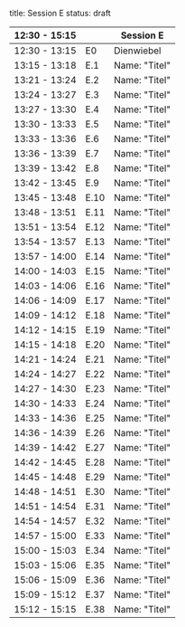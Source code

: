 title: Session E
status: draft

|12:30 - 15:15||**Session E**|
|---|---|---|
|12:30 - 13:15| E0 |Dienwiebel|
|13:15 - 13:18 | E.1 |Name: "Titel"|
|13:21 - 13:24 | E.2 |Name: "Titel"|
|13:24 - 13:27 | E.3 |Name: "Titel"|
|13:27 - 13:30 | E.4 |Name: "Titel"|
|13:30 - 13:33 | E.5 |Name: "Titel"|
|13:33 - 13:36 | E.6 |Name: "Titel"|
|13:36 - 13:39 | E.7 |Name: "Titel"|
|13:39 - 13:42 | E.8 |Name: "Titel"|
|13:42 - 13:45 | E.9 |Name: "Titel"|
|13:45 - 13:48 | E.10 |Name: "Titel"|
|13:48 - 13:51 | E.11 |Name: "Titel"|
|13:51 - 13:54 | E.12 |Name: "Titel"|
|13:54 - 13:57 | E.13 |Name: "Titel"|
|13:57 - 14:00 | E.14 |Name: "Titel"|
|14:00 - 14:03 | E.15 |Name: "Titel"|
|14:03 - 14:06 | E.16 |Name: "Titel"|
|14:06 - 14:09 | E.17 |Name: "Titel"|
|14:09 - 14:12 | E.18 |Name: "Titel"|
|14:12 - 14:15 | E.19 |Name: "Titel"|
|14:15 - 14:18 | E.20 |Name: "Titel"|
|14:21 - 14:24 | E.21 |Name: "Titel"|
|14:24 - 14:27 | E.22 |Name: "Titel"|
|14:27 - 14:30 | E.23 |Name: "Titel"|
|14:30 - 14:33 | E.24 |Name: "Titel"|
|14:33 - 14:36 | E.25 |Name: "Titel"|
|14:36 - 14:39 | E.26 |Name: "Titel"|
|14:39 - 14:42 | E.27 |Name: "Titel"|
|14:42 - 14:45 | E.28 |Name: "Titel"|
|14:45 - 14:48 | E.29 |Name: "Titel"|
|14:48 - 14:51 | E.30 |Name: "Titel"|
|14:51 - 14:54 | E.31 |Name: "Titel"|
|14:54 - 14:57 | E.32 |Name: "Titel"|
|14:57 - 15:00 | E.33 |Name: "Titel"|
|15:00 - 15:03 | E.34 |Name: "Titel"|
|15:03 - 15:06 | E.35 |Name: "Titel"|
|15:06 - 15:09 | E.36 |Name: "Titel"|
|15:09 - 15:12 | E.37 |Name: "Titel"|
|15:12 - 15:15 | E.38 |Name: "Titel"|
